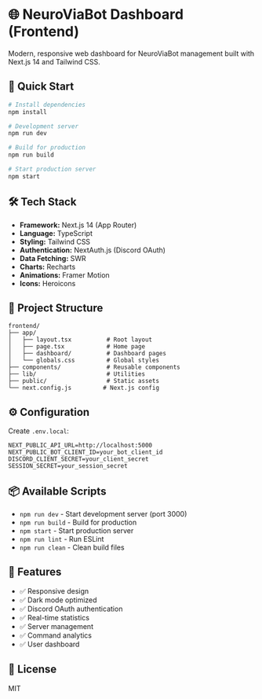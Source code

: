 # 🌐 NeuroViaBot Dashboard (Frontend)

Modern, responsive web dashboard for NeuroViaBot management built with Next.js 14 and Tailwind CSS.

## 🚀 Quick Start

```bash
# Install dependencies
npm install

# Development server
npm run dev

# Build for production
npm run build

# Start production server
npm start
```

## 🛠️ Tech Stack

- **Framework:** Next.js 14 (App Router)
- **Language:** TypeScript
- **Styling:** Tailwind CSS
- **Authentication:** NextAuth.js (Discord OAuth)
- **Data Fetching:** SWR
- **Charts:** Recharts
- **Animations:** Framer Motion
- **Icons:** Heroicons

## 📁 Project Structure

```
frontend/
├── app/
│   ├── layout.tsx          # Root layout
│   ├── page.tsx            # Home page
│   ├── dashboard/          # Dashboard pages
│   └── globals.css         # Global styles
├── components/             # Reusable components
├── lib/                    # Utilities
├── public/                 # Static assets
└── next.config.js         # Next.js config
```

## ⚙️ Configuration

Create `.env.local`:

```env
NEXT_PUBLIC_API_URL=http://localhost:5000
NEXT_PUBLIC_BOT_CLIENT_ID=your_bot_client_id
DISCORD_CLIENT_SECRET=your_client_secret
SESSION_SECRET=your_session_secret
```

## 📦 Available Scripts

- `npm run dev` - Start development server (port 3000)
- `npm run build` - Build for production
- `npm start` - Start production server
- `npm run lint` - Run ESLint
- `npm run clean` - Clean build files

## 🎨 Features

- ✅ Responsive design
- ✅ Dark mode optimized
- ✅ Discord OAuth authentication
- ✅ Real-time statistics
- ✅ Server management
- ✅ Command analytics
- ✅ User dashboard

## 📄 License

MIT
